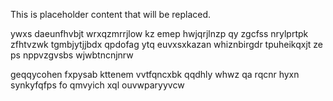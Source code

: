 <!--MIMIC_README_START-->
This is placeholder content that will be replaced.
<!--MIMIC_README_END-->

ywxs daeunfhvbjt wrxqzmrrjlow kz emep hwjqrjlnzp qy zgcfss nrylprtpk zfhtvzwk tgmbjytjjbdx qpdofag ytq euvxsxkazan whiznbirgdr tpuheikqxjt ze ps nppvzgvsbs wjwbtncnjnrw

geqqycohen fxpysab kttenem vvtfqncxbk qqdhly whwz qa rqcnr hyxn synkyfqfps fo qmvyich xql ouvwparyyvcw